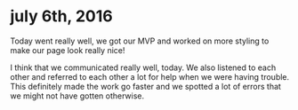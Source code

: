 # july 6th, 2016

Today went really well, we got our MVP and worked on more styling to make our page look really nice!

I think that we communicated really well, today. We also listened to each other and referred to each other a lot for help when we were having trouble. This definitely made the work go faster and we spotted a lot of errors that we might not have gotten otherwise.

